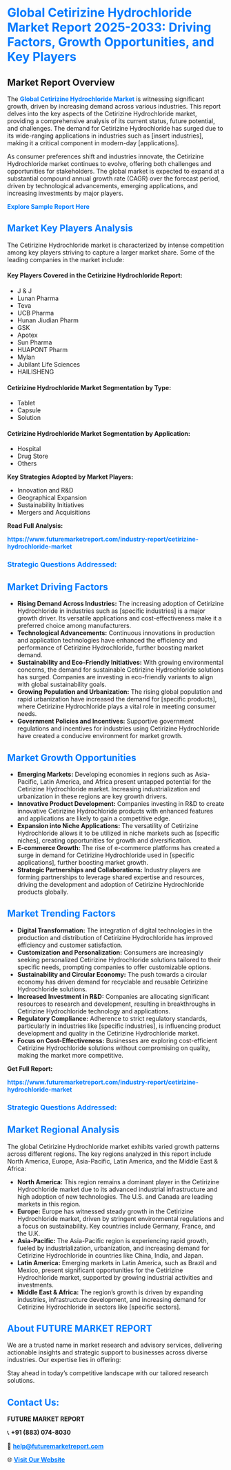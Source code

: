<h1 style="color: #007BFF;">Global Cetirizine Hydrochloride Market Report 2025-2033: Driving Factors, Growth Opportunities, and Key Players</h1>

<section id="overview">
<h2>Market Report Overview</h2>
<p>The <a href="https://www.futuremarketreport.com/industry-report/cetirizine-hydrochloride-market" style="color: #007BFF; text-decoration: none;"><strong>Global Cetirizine Hydrochloride Market</strong></a> is witnessing significant growth, driven by increasing demand across various industries. This report delves into the key aspects of the Cetirizine Hydrochloride market, providing a comprehensive analysis of its current status, future potential, and challenges. The demand for Cetirizine Hydrochloride has surged due to its wide-ranging applications in industries such as [insert industries], making it a critical component in modern-day [applications].</p>
<p>As consumer preferences shift and industries innovate, the Cetirizine Hydrochloride market continues to evolve, offering both challenges and opportunities for stakeholders. The global market is expected to expand at a substantial compound annual growth rate (CAGR) over the forecast period, driven by technological advancements, emerging applications, and increasing investments by major players.</p>
</section>

<section id="overview">
<p><a href="https://www.futuremarketreport.com/request-sample/reportId=80345" style="color: #007BFF; text-decoration: none;"><strong>Explore Sample Report Here</strong></a></p>
</section>

<section id="key-players">
<h2 style="color: #007BFF;">Market Key Players Analysis</h2>
<p>The Cetirizine Hydrochloride market is characterized by intense competition among key players striving to capture a larger market share. Some of the leading companies in the market include:</p>
<h4>Key Players Covered in the Cetirizine Hydrochloride Report:</h4>
<ul><li>J &amp; J</li><li>Lunan Pharma</li><li>Teva</li><li>UCB Pharma</li><li>Hunan Jiudian Pharm</li><li>GSK</li><li>Apotex</li><li>Sun Pharma</li><li>HUAPONT Pharm</li><li>Mylan</li><li>Jubilant Life Sciences</li><li>HAILISHENG</li></ul>
<h4>Cetirizine Hydrochloride Market Segmentation by Type:</h4>
<ul><li>Tablet</li><li>Capsule</li><li>Solution</li></ul>

<h4>Cetirizine Hydrochloride Market Segmentation by Application:</h4>
<ul><li>Hospital</li><li>Drug Store</li><li>Others</li></ul>
<p><strong>Key Strategies Adopted by Market Players:</strong></p>
<ul>
<li>Innovation and R&D</li>
<li>Geographical Expansion</li>
<li>Sustainability Initiatives</li>
<li>Mergers and Acquisitions</li>
</ul>
</section>

<section>
<p><strong>Read Full Analysis: </strong></p><a href="https://www.futuremarketreport.com/industry-report/cetirizine-hydrochloride-market" style="color: #007BFF; text-decoration: none;"><strong>https://www.futuremarketreport.com/industry-report/cetirizine-hydrochloride-market</strong></a>
<h3 style="color: #007BFF;">Strategic Questions Addressed:</h3>
</section>

<section id="driving-factors">
<h2 style="color: #007BFF;">Market Driving Factors</h2>
<ul>
<li><strong>Rising Demand Across Industries:</strong> The increasing adoption of Cetirizine Hydrochloride in industries such as [specific industries] is a major growth driver. Its versatile applications and cost-effectiveness make it a preferred choice among manufacturers.</li>
<li><strong>Technological Advancements:</strong> Continuous innovations in production and application technologies have enhanced the efficiency and performance of Cetirizine Hydrochloride, further boosting market demand.</li>
<li><strong>Sustainability and Eco-Friendly Initiatives:</strong> With growing environmental concerns, the demand for sustainable Cetirizine Hydrochloride solutions has surged. Companies are investing in eco-friendly variants to align with global sustainability goals.</li>
<li><strong>Growing Population and Urbanization:</strong> The rising global population and rapid urbanization have increased the demand for [specific products], where Cetirizine Hydrochloride plays a vital role in meeting consumer needs.</li>
<li><strong>Government Policies and Incentives:</strong> Supportive government regulations and incentives for industries using Cetirizine Hydrochloride have created a conducive environment for market growth.</li>
</ul>
</section>

<section id="growth-opportunities">
<h2 style="color: #007BFF;">Market Growth Opportunities</h2>
<ul>
<li><strong>Emerging Markets:</strong> Developing economies in regions such as Asia-Pacific, Latin America, and Africa present untapped potential for the Cetirizine Hydrochloride market. Increasing industrialization and urbanization in these regions are key growth drivers.</li>
<li><strong>Innovative Product Development:</strong> Companies investing in R&D to create innovative Cetirizine Hydrochloride products with enhanced features and applications are likely to gain a competitive edge.</li>
<li><strong>Expansion into Niche Applications:</strong> The versatility of Cetirizine Hydrochloride allows it to be utilized in niche markets such as [specific niches], creating opportunities for growth and diversification.</li>
<li><strong>E-commerce Growth:</strong> The rise of e-commerce platforms has created a surge in demand for Cetirizine Hydrochloride used in [specific applications], further boosting market growth.</li>
<li><strong>Strategic Partnerships and Collaborations:</strong> Industry players are forming partnerships to leverage shared expertise and resources, driving the development and adoption of Cetirizine Hydrochloride products globally.</li>
</ul>
</section>

<section id="trending-factors">
<h2 style="color: #007BFF;">Market Trending Factors</h2>
<ul>
<li><strong>Digital Transformation:</strong> The integration of digital technologies in the production and distribution of Cetirizine Hydrochloride has improved efficiency and customer satisfaction.</li>
<li><strong>Customization and Personalization:</strong> Consumers are increasingly seeking personalized Cetirizine Hydrochloride solutions tailored to their specific needs, prompting companies to offer customizable options.</li>
<li><strong>Sustainability and Circular Economy:</strong> The push towards a circular economy has driven demand for recyclable and reusable Cetirizine Hydrochloride solutions.</li>
<li><strong>Increased Investment in R&D:</strong> Companies are allocating significant resources to research and development, resulting in breakthroughs in Cetirizine Hydrochloride technology and applications.</li>
<li><strong>Regulatory Compliance:</strong> Adherence to strict regulatory standards, particularly in industries like [specific industries], is influencing product development and quality in the Cetirizine Hydrochloride market.</li>
<li><strong>Focus on Cost-Effectiveness:</strong> Businesses are exploring cost-efficient Cetirizine Hydrochloride solutions without compromising on quality, making the market more competitive.</li>
</ul>
</section>

<section>
<p><strong>Get Full Report: </strong></p><a href="https://www.futuremarketreport.com/industry-report/cetirizine-hydrochloride-market" style="color: #007BFF; text-decoration: none;"><strong>https://www.futuremarketreport.com/industry-report/cetirizine-hydrochloride-market</strong></a>
<h3 style="color: #007BFF;">Strategic Questions Addressed:</h3>
</section>


<section id="regional-analysis">
<h2 style="color: #007BFF;">Market Regional Analysis</h2>
<p>The global Cetirizine Hydrochloride market exhibits varied growth patterns across different regions. The key regions analyzed in this report include North America, Europe, Asia-Pacific, Latin America, and the Middle East & Africa:</p>
<ul>
<li><strong>North America:</strong> This region remains a dominant player in the Cetirizine Hydrochloride market due to its advanced industrial infrastructure and high adoption of new technologies. The U.S. and Canada are leading markets in this region.</li>
<li><strong>Europe:</strong> Europe has witnessed steady growth in the Cetirizine Hydrochloride market, driven by stringent environmental regulations and a focus on sustainability. Key countries include Germany, France, and the U.K.</li>
<li><strong>Asia-Pacific:</strong> The Asia-Pacific region is experiencing rapid growth, fueled by industrialization, urbanization, and increasing demand for Cetirizine Hydrochloride in countries like China, India, and Japan.</li>
<li><strong>Latin America:</strong> Emerging markets in Latin America, such as Brazil and Mexico, present significant opportunities for the Cetirizine Hydrochloride market, supported by growing industrial activities and investments.</li>
<li><strong>Middle East & Africa:</strong> The region’s growth is driven by expanding industries, infrastructure development, and increasing demand for Cetirizine Hydrochloride in sectors like [specific sectors].</li>
</ul>
</section>

<footer>
<h2 style="color: #007BFF;">About FUTURE MARKET REPORT</h2>
<p>We are a trusted name in market research and advisory services, delivering actionable insights and strategic support to businesses across diverse industries. Our expertise lies in offering:</p>

<p>Stay ahead in today’s competitive landscape with our tailored research solutions.</p>

<h2 style="color: #007BFF;">Contact Us:</h2>
<p><strong>FUTURE MARKET REPORT</strong></p>
<p>📞 <strong>+91 (883) 074-8030</strong></p>
<p>📧 <strong><a href="mailto:help@futuremarketreport.com" style="color: #007BFF;">help@futuremarketreport.com</a></strong></p>
<p>🌐 <strong><a href="https://www.futuremarketreport.com/" style="color: #007BFF;">Visit Our Website</a></strong></p>
</footer>